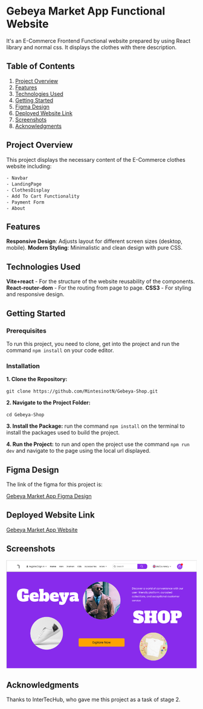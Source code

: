 # Gebeya Market App Functional Website

It's an E-Commerce Frontend Functional website prepared by using React library and normal css. It displays the clothes with there description.

## Table of Contents

1. [Project Overview](#project-overview)
2. [Features](#features)
3. [Technologies Used](#technologies-used)
4. [Getting Started](#getting-started)
5. [Figma Design](#figma-design)
6. [Deployed Website Link](#deployed-website-link)
7. [Screenshots](#screenshots)
8. [Acknowledgments](#acknowledgments)

## Project Overview

This project displays the necessary content of the E-Commerce clothes website including:

    - Navbar
    - LandingPage
    - ClothesDisplay
    - Add To Cart Functionality
    - Payment Form
    - About 

## Features

**Responsive Design**: Adjusts layout for different screen sizes (desktop, mobile).
**Modern Styling**: Minimalistic and clean design with pure CSS.

## Technologies Used

**Vite+react** - For the structure of the website reusability of the components.
**React-router-dom** - For the routing from page to page.
**CSS3** - For styling and responsive design.

## Getting Started

### Prerequisites

To run this project, you need to clone, get into the project and run the command `npm install` on your code editor. 

### Installation

**1. Clone the Repository:**

`git clone https://github.com/MintesinotN/Gebeya-Shop.git`

**2. Navigate to the Project Folder:**

`cd Gebeya-Shop`

**3. Install the Package:** run the command `npm install` on the terminal to install the packages used to build the project.

**4. Run the Project:** to run and open the project use the command `npm run dev` and navigate to the page using the local url displayed.

## Figma Design

The link of the figma for this project is:

[Gebeya Market App Figma Design](https://www.figma.com/design/S34Kv4nFSwSbZSIkdb1ocN/Gebeya-market-app?node-id=0-1&t=YJnsAXc7ven2xO9m-1)

## Deployed Website Link

[Gebeya Market App Website](https://gebeya-shop-d0esiczll-mintesinots-projects.vercel.app/)

## Screenshots

![Screenshot](./public/assets/gebeya.png)

## Acknowledgments

Thanks to InterTecHub, who gave me this project as a task of stage 2.